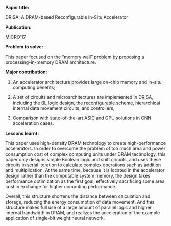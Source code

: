 **Paper title:**

DRISA: A DRAM-based Reconfigurable In-Situ Accelerator

**Publication:**

MICRO’17

**Problem to solve:**

This paper focused on the “memory wall” problem by proposing a
processing-in-memory DRAM architecture.

**Major contribution:**

1.  An accelerator architecture provides large on-chip memory and in-situ
    computing benefits;

2.  A set of circuits and microarchitectures are implemented in DRISA, including
    the BL logic design, the reconfigurable scheme, hierarchical internal data
    movement circuits, and controllers;

3.  Comparison with state-of-the-art ASIC and GPU solutions in CNN acceleration
    cases.

**Lessons learnt:**

This paper uses high-density DRAM technology to create high-performance
accelerators. In order to overcome the problem of too much area and power
consumption cost of complex computing units under DRAM technology, this paper
only designs simple Boolean logic and shift circuits, and uses these circuits in
serial iteration to calculate complex operations such as addition and
multiplication. At the same time, because it is located in the accelerator
design rather than the computable system memory, the design takes performance
optimization as the first goal, effectively sacrificing some area cost in
exchange for higher computing performance.

Overall, this structure shortens the distance between calculation and storage,
reducing the energy consumption of data movement. And this structure makes full
use of a large amount of parallel logic and higher internal bandwidth in DRAM,
and realizes the acceleration of the example application of single-bit weight
neural network.
